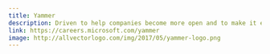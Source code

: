 ```yaml
---
title: Yammer
description: Driven to help companies become more open and to make it easier for coworkers to share ideas and experiences
link: https://careers.microsoft.com/yammer
image: http://allvectorlogo.com/img/2017/05/yammer-logo.png
---
```

